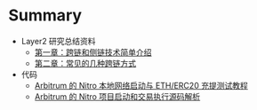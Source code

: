 # Summary

- Layer2 研究总结资料
    - [第一章：跨链和侧链技术简单介绍](./src/cross-chain.md)
    - [第二章：常见的几种跨链方式](./src/normal-crosschain.md)
- 代码
    - [Arbitrum 的 Nitro 本地网络启动与 ETH/ERC20 充提测试教程](./code/arbitrum/setup.md)
    - [Arbitrum 的 Nitro 项目启动和交易执行源码解析](./code/arbitrum/tx.md)